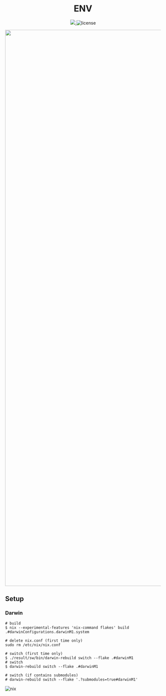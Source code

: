 <div align="center">
<h1>ENV</h1>
<p align="center">
<a href="https://nixos.org">
<img src="https://img.shields.io/badge/channel-unstable-white?style=flat&logo=NixOS&logoColor">
</a>
<img alt="license" src="https://img.shields.io/github/license/ttak0422/ENV">
</p>

<img width="1800" alt="image" src="https://user-images.githubusercontent.com/15827817/220372689-fb0e4c6c-639c-4ed8-ab10-4a40b590dc1e.png">


</div>

## Setup

### Darwin

```
# build
$ nix --experimental-features 'nix-command flakes' build .#darwinConfigurations.darwinM1.system

# delete nix.conf (first time only)
sudo rm /etc/nix/nix.conf

# switch (first time only)
$ ./result/sw/bin/darwin-rebuild switch --flake .#darwinM1
# switch
$ darwin-rebuild switch --flake .#darwinM1

# switch (if contains submodules)
# darwin-rebuild switch --flake '.?submodules=true#darwinM1'
```

<img alt="nix" src="https://builtwithnix.org/badge.svg">
